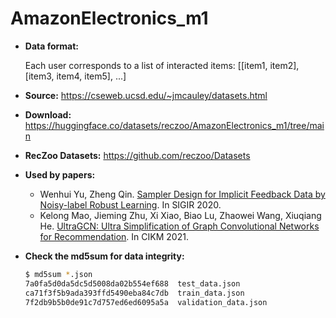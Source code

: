 # AmazonElectronics_m1

+ **Data format:**

  Each user corresponds to a list of interacted items: [[item1, item2], [item3, item4, item5], ...]

+ **Source:** https://cseweb.ucsd.edu/~jmcauley/datasets.html
+ **Download:** https://huggingface.co/datasets/reczoo/AmazonElectronics_m1/tree/main
+ **RecZoo Datasets:** https://github.com/reczoo/Datasets

+ **Used by papers:** 
    - Wenhui Yu, Zheng Qin. [Sampler Design for Implicit Feedback Data by Noisy-label Robust Learning](https://arxiv.org/abs/2007.07204). In SIGIR 2020.
    - Kelong Mao, Jieming Zhu, Xi Xiao, Biao Lu, Zhaowei Wang, Xiuqiang He. [UltraGCN: Ultra Simplification of Graph Convolutional Networks for Recommendation](https://arxiv.org/abs/2110.15114). In CIKM 2021.

+ **Check the md5sum for data integrity:**
    ```bash
    $ md5sum *.json
    7a0fa5d0da5dc5d5008da02b554ef688  test_data.json
    ca71f3f5b9ada393ffd5490eba84c7db  train_data.json
    7f2db9b5b0de91c7d757ed6ed6095a5a  validation_data.json
    ```
